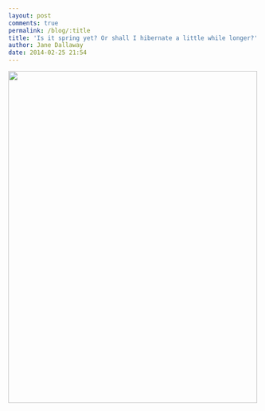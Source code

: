 ```yaml
---
layout: post
comments: true
permalink: /blog/:title
title: 'Is it spring yet? Or shall I hibernate a little while longer?'
author: Jane Dallaway
date: 2014-02-25 21:54
---
```


<div><a href="//static.skitters.dallaway.com/tp_IMG_20140225_213009.jpg"><img src="//static.skitters.dallaway.com/tp_thumb_IMG_20140225_213009.jpg" width="500" height="667"/></a></div>


  
      
